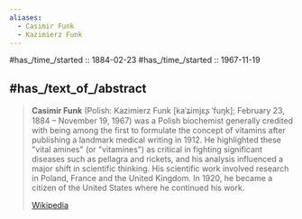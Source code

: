 ```yaml
---
aliases:
  - Casimir Funk
  - Kazimierz Funk
---
```


#has_/time_/started ::  1884-02-23
#has_/time_/started ::  1967-11-19 

## #has_/text_of_/abstract 

> **Casimir Funk** (Polish: Kazimierz Funk [kaˈʑimjɛʂ ˈfuŋk]; February 23, 1884 – November 19, 1967) was a Polish biochemist generally credited with being among the first to formulate the concept of vitamins after publishing a landmark medical writing in 1912. He highlighted these "vital amines" (or "vitamines") as critical in fighting significant diseases such as pellagra and rickets, and his analysis influenced a major shift in scientific thinking. His scientific work involved research in Poland, France and the United Kingdom. In 1920, he became a citizen of the United States where he continued his work.
>
> [Wikipedia](https://en.wikipedia.org/wiki/Casimir%20Funk) 


